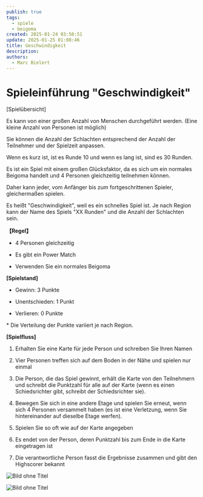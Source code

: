 ```yaml
---
publish: true
tags:
  - spiele
  - beigoma
created: 2025-01-24 03:50:51
update: 2025-01-25 01:08:46
title: Geschwindigkeit
description: 
authors:
  - Marc Bielert
---
```


# Spieleinführung "Geschwindigkeit"

\[Spielübersicht\]

Es kann von einer großen Anzahl von Menschen durchgeführt werden. (Eine kleine Anzahl von Personen ist möglich)

Sie können die Anzahl der Schlachten entsprechend der Anzahl der Teilnehmer und der Spielzeit anpassen.

Wenn es kurz ist, ist es Runde 10 und wenn es lang ist, sind es 30 Runden.

Es ist ein Spiel mit einem großen Glücksfaktor, da es sich um ein normales Beigoma handelt und 4 Personen gleichzeitig teilnehmen können.

Daher kann jeder, vom Anfänger bis zum fortgeschrittenen Spieler, gleichermaßen spielen.

Es heißt "Geschwindigkeit", weil es ein schnelles Spiel ist. Je nach Region kann der Name des Spiels "XX Runden" und die Anzahl der Schlachten sein.

**【Regel】**

- 4 Personen gleichzeitig

- Es gibt ein Power Match

- Verwenden Sie ein normales Beigoma

**\[Spielstand\]**

- Gewinn: 3 Punkte

- Unentschieden: 1 Punkt

- Verlieren: 0 Punkte

\* Die Verteilung der Punkte variiert je nach Region.

**\[Spielfluss\]**

1. Erhalten Sie eine Karte für jede Person und schreiben Sie Ihren Namen

2. Vier Personen treffen sich auf dem Boden in der Nähe und spielen nur einmal

3. Die Person, die das Spiel gewinnt, erhält die Karte von den Teilnehmern und schreibt die Punktzahl für alle auf der Karte (wenn es einen Schiedsrichter gibt, schreibt der Schiedsrichter sie).

4. Bewegen Sie sich in eine andere Etage und spielen Sie erneut, wenn sich 4 Personen versammelt haben (es ist eine Verletzung, wenn Sie hintereinander auf dieselbe Etage werfen).

5. Spielen Sie so oft wie auf der Karte angegeben

6. Es endet von der Person, deren Punktzahl bis zum Ende in die Karte eingetragen ist

7. Die verantwortliche Person fasst die Ergebnisse zusammen und gibt den Highscorer bekannt

![Bild ohne Titel](https://static.wixstatic.com/media/b342b0_09bec9e4fe78475d9bd7223f9d1fb592~mv2.jpg/v1/fill/w_291,h_291,fp_0.50_0.50,q_90/b342b0_09bec9e4fe78475d9bd7223f9d1fb592~mv2.webp)

![Bild ohne Titel](https://static.wixstatic.com/media/b342b0_6e679e444a404261a640139a4897cbb2~mv2.jpg/v1/fill/w_293,h_291,fp_0.50_0.50,q_90/b342b0_6e679e444a404261a640139a4897cbb2~mv2.webp)